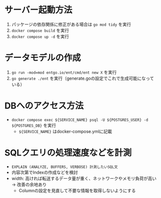 # サーバー起動方法
1. パッケージの依存関係に修正がある場合は `go mod tidy` を実行
2. `docker compose build` を実行
3. `docker compose up -d` を実行

# データモデルの作成
1. `go run -mod=mod entgo.io/ent/cmd/ent new X` を実行
2. `go generate ./ent` を実行（generate.goの設定でこれで生成可能になっている）

# DBへのアクセス方法
- `docker compose exec ${SERVICE_NAME} psql -U ${POSTGRES_USER} -d ${POSTGRES_DB}` を実行
  - `${SERVICE_NAME}` はdocker-compose.ymlに記載

# SQLクエリの処理速度などを計測
- `EXPLAIN (ANALYZE, BUFFERS, VERBOSE) 計測したいSQL文`
- 内容次第でIndexの作成などを検討
- width: 高ければ転送するデータ量が重く、ネットワークやメモリ負荷が高い → 改善の余地あり
  - Columnの設定を見直して不要な情報を取得しないようにする
